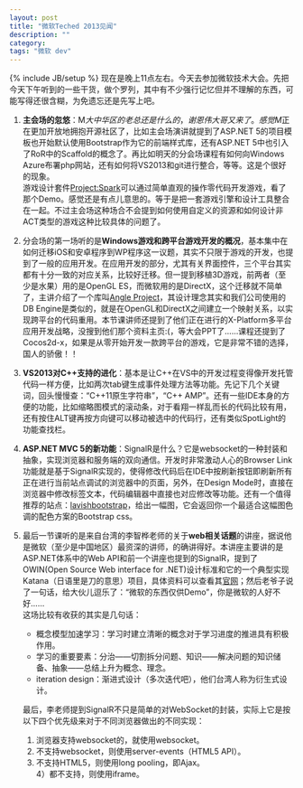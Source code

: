 ```yaml
---
layout: post
title: "微软Teched 2013见闻"
description: ""
category: 
tags: "微软 dev"
---
```

{% include JB/setup %}
现在是晚上11点左右。今天去参加微软技术大会。先把今天下午听到的一些干货，做个罗列，其中有不少强行记忆但并不理解的东西，可能写得还很含糊，为免遗忘还是先写上吧。

1. **主会场的忽悠**：M$大中华区的老总还是什么的，谢恩伟大哥又来了。感觉M$正在更加开放地拥抱开源社区了，比如主会场演讲就提到了ASP.NET 5的项目模板也开始默认使用Bootstrap作为它的前端样式库，还有ASP.NET 5中也引入了RoR中的Scaffold的概念了。再比如明天的分会场课程有如何向Windows Azure布署php网站，还有如何将VS2013和git进行整合，等等。这是个很好的现象。   
游戏设计套件[Project:Spark](https://joinprojectspark.com/)可以通过简单直观的操作零代码开发游戏，看了那个Demo。感觉还是有点儿意思的。等于是把一套游戏引擎和设计工具整合在一起。不过主会场这种场合不会提到如何使用自定义的资源和如何设计非ACT类型的游戏这种比较具体的问题了。 
2. 分会场的第一场听的是**Windows游戏和跨平台游戏开发的概况**，基本集中在如何迁移iOS和安卓程序到WP程序这一议题，其实不只限于游戏的开发，也提到了一般的应用开发。在应用开发的部分，尤其有关界面控件，三个平台其实都有十分一致的对应关系，比较好迁移。但一提到移植3D游戏，前两者（至少是水果）用的是OpenGL ES，而微软用的是DirectX，这个迁移就不简单了，主讲介绍了一个库叫[Angle Project](https://github.com/stammen/angleproject)，其设计理念其实和我们公司使用的DB Engine是类似的，就是在OpenGL和DirectX之间建立一个映射关系，以实现跨平台的代码重用。本节课讲师还提到了他们正在进行的X-Platform多平台应用开发战略，没搜到他们那个资料主页:(，等大会PPT了……课程还提到了Cocos2d-x，如果是从零开始开发一款跨平台的游戏，它是非常不错的选择，国人的骄傲！！   
3. **VS2013对C++支持的进化**：基本是让C++在VS中的开发过程变得像开发托管代码一样方便，比如两次tab键生成事件处理方法等功能。先记下几个关键词，回头慢慢查：“C++11原生字符串”，“C++ AMP”。还有一些IDE本身的方便的功能，比如缩略图模式的滚动条，对于看翔一样乱而长的代码比较有用，还有按住ALT键再按方向键可以移动被选中的代码行，还有类似SpotLight的功能查找栏。  
4. **ASP.NET MVC 5的新功能**：SignalR是什么？它是websocket的一种封装和抽象，实现浏览器和服务端的双向通信。开发时非常激动人心的Browser Link功能就是基于SignalR实现的，使得修改代码后在IDE中按刷新按钮即刷新所有正在进行当前站点调试的浏览器中的页面，另外，在Design Mode时，直接在浏览器中修改标签文本，代码编辑器中直接也对应修改等功能。还有一个值得推荐的站点：[lavishbootstrap](http://www.lavishbootstrap.com)，给出一幅图，它会返回你一个最适合这幅图色调的配色方案的Bootstrap css。   
5. 最后一节课听的是来自台湾的李智桦老师的关于**web相关话题**的讲座，据说他是微软（至少是中国地区）最资深的讲师，的确讲得好。本讲座主要讲的是ASP.NET体系中的Web API和前一个讲座也提到的SignalR，提到了OWIN(Open Source Web interface for .NET)设计标准和它的一个典型实现Katana（日语里是刀的意思）项目，具体资料可以查看其[官网](http://owin.org/)；然后老爷子说了一句话，给大伙儿逗乐了：“微软的东西仅供Demo”，你是微软的人好不好……   
这场比较有收获的其实是几句话：   

   * 概念模型加速学习：学习时建立清晰的概念对于学习进度的推进具有积极作用。
   * 学习的重要要素：分治——切割拆分问题、知识——解决问题的知识储备、抽象——总结上升为概念、理念。
   * iteration design：渐进式设计（多次迭代吧），他们台湾人称为衍生式设计。
   
   最后，李老师提到SignalR不只是简单的对WebSocket的封装，实际上它是按以下四个优先级来对于不同浏览器做出的不同实现：   
   1) 浏览器支持websocket的，就使用websocket。   
   2) 不支持websocket，则使用server-events（HTML5 API）。   
   3) 不支持HTML5，则使用long pooling，即Ajax。   
   4）都不支持，则使用iframe。